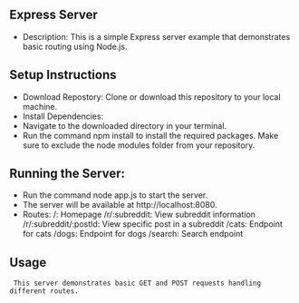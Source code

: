 
## Express Server 
* Description:
  This is a simple Express server example that demonstrates basic routing using Node.js.
## Setup Instructions
* Download Repostory:
  Clone or download this repository to your local machine.
* Install Dependencies:
* Navigate to the downloaded directory in your terminal.
* Run the command npm install to install the required packages. 
  Make sure to exclude the node modules folder from your repository.
## Running the Server:
* Run the command node app.js to start the server.
* The server will be available at http://localhost:8080.
* Routes:
/: Homepage
/r/:subreddit: View subreddit information
/r/:subreddit/:postId: View specific post in a subreddit
/cats: Endpoint for cats
/dogs: Endpoint for dogs
/search: Search endpoint
## Usage
     This server demonstrates basic GET and POST requests handling different routes.


